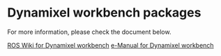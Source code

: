 # Dynamixel workbench packages

For more information, please check the document below.

[ROS Wiki for Dynamixel workbench](http://wiki.ros.org/dynamixel_workbench)
[e-Manual for Dynamixel workbench](http://emanual.robotis.com/docs/en/software/dynamixel/dynamixel_workbench/)